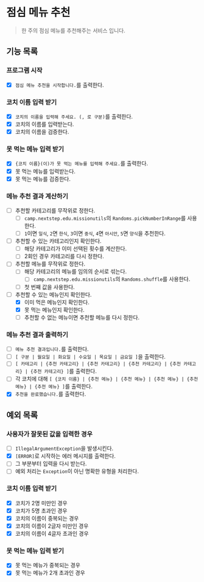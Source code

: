 # 점심 메뉴 추천

> 한 주의 점심 메뉴를 추천해주는 서비스 입니다.

## 기능 목록

### 프로그램 시작
- [x] `점심 메뉴 추천을 시작합니다.`를 출력한다.

### 코치 이름 입력 받기
- [x] `코치의 이름을 입력해 주세요. (, 로 구분)`를 출력한다.
- [x] 코치의 이름를 입력받는다.
- [x] 코치의 이름을 검증한다.

### 못 먹는 메뉴 입력 받기
- [x] `{코치 이름}(이)가 못 먹는 메뉴를 입력해 주세요.`를 출력한다.
- [x] 못 먹는 메뉴를 입력받는다.
- [x] 못 먹는 메뉴를 검증한다.

### 메뉴 추천 결과 계산하기
- [ ] 추천할 카테고리를 무작위로 정한다.
  - [ ] `camp.nextstep.edu.missionutils`의 `Randoms.pickNumberInRange`를 사용한다.
  - [ ] `1`이면 `일식`, `2`면 `한식`, `3`이면 `중식`, `4`면 `아시안`, `5`면 `양식`을 추천한다.
- [ ] 추천할 수 있는 카테고리인지 확인한다.
  - [ ] 해당 카테고리가 이미 선택된 횟수를 계산한다.
  - [ ] 2회인 경우 카테고리를 다시 정한다.
- [ ] 추천할 메뉴를 무작위로 정한다.
  - [ ] 해당 카테고리의 메뉴를 임의의 순서로 섞는다.
    - [ ] `camp.nextstep.edu.missionutils`의 `Randoms.shuffle`를 사용한다.
  - [ ] 첫 번째 값을 사용한다.
- [ ] 추천할 수 있는 메뉴인지 확인한다.
  - [x] 이미 먹은 메뉴인지 확인한다.
  - [x] 못 먹는 메뉴인지 확인한다.
  - [ ] 추천할 수 없는 메뉴이면 추천할 메뉴를 다시 정한다.

### 메뉴 추천 결과 출력하기
- [ ] `메뉴 추천 결과입니다.`를 출력한다.
- [ ] `[ 구분 | 월요일 | 화요일 | 수요일 | 목요일 | 금요일 ]`을 출력한다.
- [ ] `[ 카테고리 | {추천 카테고리} | {추천 카테고리} | {추천 카테고리} | {추천 카테고리} | {추천 카테고리} ]`를 출력한다.
- [ ] 각 코치에 대해 `[ {코치 이름} | {추천 메뉴} | {추천 메뉴} | {추천 메뉴} | {추천 메뉴} | {추천 메뉴} ]`를 출력한다.
- [x] `추천을 완료했습니다.`를 출력한다.

## 예외 목록

### 사용자가 잘못된 값을 입력한 경우
- [ ] `IllegalArgumentException`을 발생시킨다.
- [x] `[ERROR]`로 시작하는 에러 메시지를 출력한다.
- [ ] 그 부분부터 입력을 다시 받는다.
- [ ] 예외 처리는 `Exception`이 아닌 명확한 유형을 처리한다.

### 코치 이름 입력 받기
- [x] 코치가 2명 미만인 경우
- [x] 코치가 5명 초과인 경우
- [x] 코치의 이름이 중복되는 경우
- [x] 코치의 이름이 2글자 미만인 경우
- [x] 코치의 이름이 4글자 초과인 경우

### 못 먹는 메뉴 입력 받기
- [x] 못 먹는 메뉴가 중복되는 경우
- [x] 못 먹는 메뉴가 2개 초과인 경우